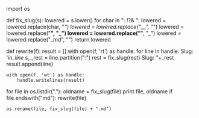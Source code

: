 import os

def fix_slug(s):
	lowered = s.lower()
	for char in ":.!?[]()& ":
		lowered = lowered.replace(char, "_")
	lowered = lowered.replace("__", "_")
	lowered = lowered.replace("__", "_")
	lowered = lowered.replace("__", "_")
	lowered = lowered.replace("_md", "")
	return lowered

def rewrite(f):
	result = []
	with open(f, 'rt') as handle:
		for line in handle:
Slug: '_in_line_
				s,_,rest = line.partition(":")
				rest = fix_slug(rest)
Slug: _"_+_rest
			result.append(line)

	with open(f, 'wt') as handle:
		handle.writelines(result)

for file in os.listdir("."):
	oldname = fix_slug(file)
	print file, oldname
	if file.endswith("md"):
		rewrite(file)

	os.rename(file, fix_slug(file) + ".md")